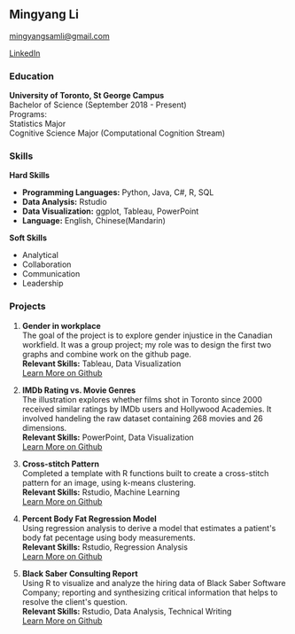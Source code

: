 ## Mingyang Li 
mingyangsamli@gmail.com

[LinkedIn](https://www.linkedin.com/in/sam-li-2a869619a)

### Education
<b>University of Toronto, St George Campus</b><br/>
Bachelor of Science (September 2018 - Present)<br/>
Programs:<br/>
Statistics Major<br/>
Cognitive Science Major (Computational Cognition Stream)<br/>

### Skills
<b>Hard Skills</b><br/>
<ul>
  <li><b>Programming Languages:</b> Python, Java, C#, R, SQL<br/></li>
  <li><b>Data Analysis:</b> Rstudio<br/></li>
  <li><b>Data Visualization:</b> ggplot, Tableau, PowerPoint<br/></li>
  <li><b>Language:</b> English, Chinese(Mandarin)<br/></li>
</ul>

<b>Soft Skills</b><br/>
<ul>
  <li>Analytical<br/></li>
  <li>Collaboration<br/></li>
  <li>Communication<br/></li>
  <li>Leadership<br/></li>
</ul>

### Projects
1. <b>Gender in workplace</b><br/>
The goal of the project is to explore gender injustice in the Canadian workfield. It was a group project; my role was to design the first two graphs and combine work on the github page.<br/>
<b>Relevant Skills:</b> Tableau, Data Visualization<br/>
[Learn More on Github](https://samlmy.github.io/STA313Final/)

2. <b>IMDb Rating vs. Movie Genres</b><br/>
The illustration explores whether films shot in Toronto since 2000 received similar ratings by IMDb users and Hollywood Academies. It involved handeling the raw dataset containing 268 movies and 26 dimensions. <br/>
<b>Relevant Skills:</b> PowerPoint, Data Visualization<br/>
[Learn More on Github](https://github.com/samlmy/dataVis.git)

3. <b>Cross-stitch Pattern</b><br/>
Completed a template with R functions built to create a cross-stitch pattern for an image, using k-means clustering.<br/>
<b>Relevant Skills:</b> Rstudio, Machine Learning<br/>
[Learn More on Github](https://github.com/samlmy/CrossStitch.git)

4. <b>Percent Body Fat Regression Model</b><br/>
Using regression analysis to derive a model that estimates a patient's body fat pecentage using body measurements.<br/>
<b>Relevant Skills:</b> Rstudio, Regression Analysis<br/>
[Learn More on Github](https://github.com/samlmy/BodyFat302.git)

5. <b>Black Saber Consulting Report</b><br/>
Using R to visualize and analyze the hiring data of Black Saber Software Company; reporting and synthesizing critical information that helps to resolve the client's question.<br/>
<b>Relevant Skills:</b> Rstudio, Data Analysis, Technical Writing<br/>
[Learn More on Github](https://github.com/samlmy/BlackSaberConsultingReport)




